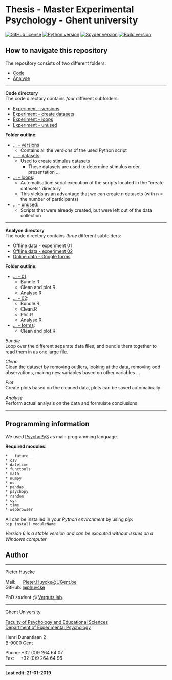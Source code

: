 
# Thesis - Master Experimental Psychology - Ghent university

[![GitHub license](https://img.shields.io/apm/l/test.svg)](https://github.com/CogComNeuroSci/Pieter_H/blob/master/LICENSE)
[![Python version](https://img.shields.io/badge/Python-3.7.0-blue.svg)](https://img.shields.io/badge/Python-3.7.0-blue.svg)
[![Spyder version](https://img.shields.io/badge/R-3.5.1-blue.svg)](https://img.shields.io/badge/R-3.5.1-blue.svg)
[![Build version](https://img.shields.io/badge/build-passing-green.svg)](https://img.shields.io/badge/build-passing-green.svg)


## How to navigate this repository

The repository consists of two different folders:   
- [Code][code]   
- [Analyse][analyse]   

[code]: https://github.com/phuycke/Thesis/tree/master/Code
[analyse]: https://github.com/phuycke/Thesis/tree/master/Analyse  

---

**Code directory**   
The code directory contains _four_ different subfolders:   
- [Experiment - versions][versions]   
- [Experiment - create datasets][datasets]   
- [Experiment - loops][loops]   
- [Experiment - unused][unused]   

__Folder outline__:

* [... - versions][versions]
    * Contains all the versions of the used Python script
* [... - datasets][datasets]:
    * Used to create stimulus datasets
        * These datasets are used to determine stimulus order, presentation ...
* [... - loops][loops]:
    * Automatisation: serial execution of the scripts located in the "create datasets" directory
    * This yields as an advantage that we can create n datasets (with n = the number of participants)
* [... - unused][unused]:
    * Scripts that were already created, but were left out of the data collection

[versions]: https://github.com/phuycke/Thesis/tree/master/Code/Experiment%20-%20versions
[datasets]: https://github.com/phuycke/Thesis/tree/master/Code/Experiment%20-%20create%20datasets
[loops]: https://github.com/phuycke/Thesis/tree/master/Code/Experiment%20-%20loops
[unused]: https://github.com/phuycke/Thesis/tree/master/Code/Experiment%20-%20unused

---

**Analyse directory**   
The code directory contains _three_ different subfolders:   
- [Offline data - experiment 01][exp01]   
- [Offline data - experiment 02][exp02]   
- [Online data - Google forms][forms]   

__Folder outline__:

* [... - 01][exp01]
    * Bundle.R
    * Clean and plot.R
    * Analyse.R
* [... - 02][exp02]:
    * Bundle.R
    * Clean.R
    * Plot.R
    * Analyse.R
* [... - forms][forms]:
    * Clean and plot.R

_Bundle_   
Loop over the different separate data files, and bundle them together to read them in as one large file.   

_Clean_   
Clean the dataset by removing outliers, looking at the data, removing odd observations, making new variables based on other variables ...

_Plot_   
Create plots based on the cleaned data, plots can be saved automatically

_Analyse_   
Perform actual analysis on the data and formulate conclusions

[exp01]: https://github.com/phuycke/Thesis/tree/master/Analyse/Offline%20data%20-%20experiment%2001
[exp02]: https://github.com/phuycke/Thesis/tree/master/Analyse/Offline%20data%20-%20experiment%2002
[forms]: https://github.com/phuycke/Thesis/tree/master/Analyse/Online%20data%20-%20Google%20forms

---

## Programming information

We used [PsychoPy3][psycho] as main programming language.  

[psycho]: http://www.psychopy.org/installation.html

__Required modules__:

    * __future__
    * csv
    * datetime
    * functools
    * math
    * numpy
    * os
    * pandas
    * psychopy
    * random
    * sys
    * time
    * webbrowser

All can be installed in your _Python environment_ by using _pip_:  
`pip install moduleName`

_Version 6 is a stable version and can be executed without issues on a Windows computer_  


## Author

---

Pieter Huycke  

Mail: &nbsp;&nbsp;&nbsp;&nbsp;&nbsp;[Pieter.Huycke@UGent.be](mailto:Pieter.Huycke@UGent.be)  
GitHub: [@phuycke][GitHub]

[GitHub]: https://github.com/phuycke

PhD student @ [Verguts lab][Labsite].  

[Labsite]: https://cogcomneurosci.com/

---

[Ghent University][UGent]  

[Faculty of Psychology and Educational Sciences][Faculty]  
[Department of Experimental Psychology][Department]  

[UGent]:      https://www.ugent.be/en
[Faculty]:    https://www.ugent.be/pp/en
[Department]: https://www.ugent.be/pp/experimentele-psychologie/en/research

Henri Dunantlaan 2  
B-9000 Gent  

Phone: +32 (0)9 264 64 07  
Fax: &nbsp;&nbsp;&nbsp;&nbsp;+32 (0)9 264 64 96  

---

**Last edit: 21-01-2019**  
